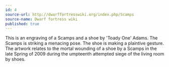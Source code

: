 ```yaml
---
id: 4
source-url: http://dwarffortresswiki.org/index.php/Scamps
source-name: Dwarf fortress wiki
published: true
---
```

 This is an engraving of a Scamps and a shoe by 'Toady One' Adams. The Scamps is striking a menacing pose. The shoe is making a plaintive gesture. The artwork relates to the mortal wounding of a shoe by a Scamps in the late Spring of 2009 during the umpteenth attempted siege of the living room by shoes.
